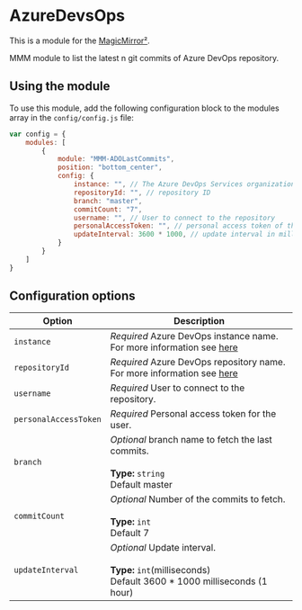 # AzureDevsOps

This is a module for the [MagicMirror²](https://github.com/MichMich/MagicMirror/).

MMM module to list the latest n git commits of Azure DevOps repository.

## Using the module

To use this module, add the following configuration block to the modules array in the `config/config.js` file:
```js
var config = {
    modules: [
        {
            module: "MMM-ADOLastCommits",
			position: "bottom_center",
			config: {
				instance: "", // The Azure DevOps Services organization
				repositoryId: "", // repository ID
				branch: "master",
				commitCount: "7",
				username: "", // User to connect to the repository
				personalAccessToken: "", // personal access token of the user
				updateInterval: 3600 * 1000, // update interval in milliseconds
			}
        }
    ]
}
```

## Configuration options

| Option           | Description
|----------------- |-----------
| `instance`        | *Required* Azure DevOps instance name. For more information see [here](https://docs.microsoft.com/en-us/rest/api/azure/devops/?view=azure-devops-rest-5.1#components-of-a-rest-api-requestresponse-pair)
| `repositoryId`        | *Required* Azure DevOps repository name. For more information see [here](https://docs.microsoft.com/en-us/rest/api/azure/devops/?view=azure-devops-rest-5.1#components-of-a-rest-api-requestresponse-pair)
| `username`        | *Required* User to connect to the repository.
| `personalAccessToken`        | *Required* Personal access token for the user.
| `branch`        | *Optional* branch name to fetch the last commits. <br><br>**Type:** `string` <br>Default master
| `commitCount`        | *Optional* Number of the commits to fetch. <br><br>**Type:** `int` <br>Default 7
| `updateInterval`        | *Optional* Update interval. <br><br>**Type:** `int`(milliseconds) <br>Default 3600 * 1000 milliseconds (1 hour)
